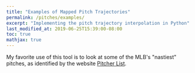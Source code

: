 ```yaml
---
title: "Examples of Mapped Pitch Trajectories"
permalink: /pitches/examples/
excerpt: "Implementing the pitch trajectory interpolation in Python"
last_modified_at: 2019-06-25T15:39:00-08:00
toc: true
mathjax: true
---
```

My favorite use of this tool is to look at some of the MLB's "nastiest" pitches, as identified by the website [Pitcher List](https://www.pitcherlist.com/category/gifs/nastiest-pitches/).




